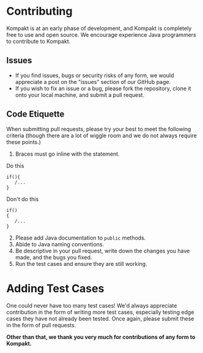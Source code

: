 # Contributing

Kompakt is at an early phase of development, and Kompakt is completely
free to use and open source. We encourage experience Java programmers to 
contribute to Kompakt.

## Issues
- If you find issues, bugs or security risks of any form, we would appreciate
a post on the "issues" section of our GitHub page.
- If you wish to fix an issue or a bug, please fork the repository, clone it onto your local machine,
and submit a pull request.

## Code Etiquette
When submitting pull requests, please try your best to meet the following 
criteria (though there are a lot of wiggle room and we do not always require these points.)

1. Braces must go inline with the statement.

Do this
```
if(){
   /...
}
```
Don't do this
```
if()
{
   /...
}
```
2. Please add Java documentation to `public` methods. 
3. Abide to Java naming conventions. 
4. Be descriptive in your pull request, write down the changes you have made,
and the bugs you fixed.
5. Run the test cases and ensure they are still working.
# Adding Test Cases

One could never have too many test cases! We'd always appreciate contribution
in the form of writing more test cases, especially testing edge cases they have
not already been tested. Once again, please submit these in the form of pull requests.

**Other than that, we thank you very much for contributions of any form to Kompakt.**